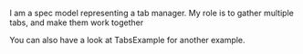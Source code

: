 I am a spec model representing a tab manager. My role is to gather multiple tabs, and make them work together

You can also have a look at TabsExample for another example.
